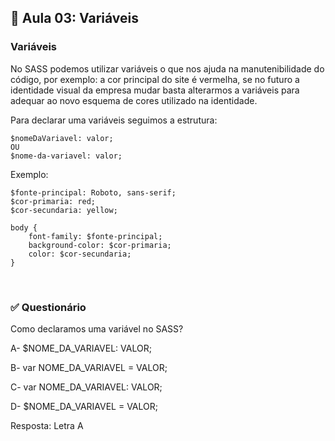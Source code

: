 ## 📝 Aula 03: Variáveis
### Variáveis
No SASS podemos utilizar variáveis o que nos ajuda na manutenibilidade do código, por exemplo: a cor principal do site é vermelha, se no futuro a identidade visual da empresa mudar basta alterarmos a variáveis para adequar ao novo esquema de cores utilizado na identidade.

Para declarar uma variáveis seguimos a estrutura:
```
$nomeDaVariavel: valor; 
OU 
$nome-da-variavel: valor;
```

Exemplo:
```
$fonte-principal: Roboto, sans-serif;
$cor-primaria: red;
$cor-secundaria: yellow;

body {
    font-family: $fonte-principal;
    background-color: $cor-primaria;
    color: $cor-secundaria;
}
```

<br>

### ✅ Questionário
Como declaramos uma variável no SASS?

A- $NOME_DA_VARIAVEL: VALOR;

B- var NOME_DA_VARIAVEL = VALOR;

C- var NOME_DA_VARIAVEL: VALOR;

D- $NOME_DA_VARIAVEL = VALOR;  

Resposta: Letra A